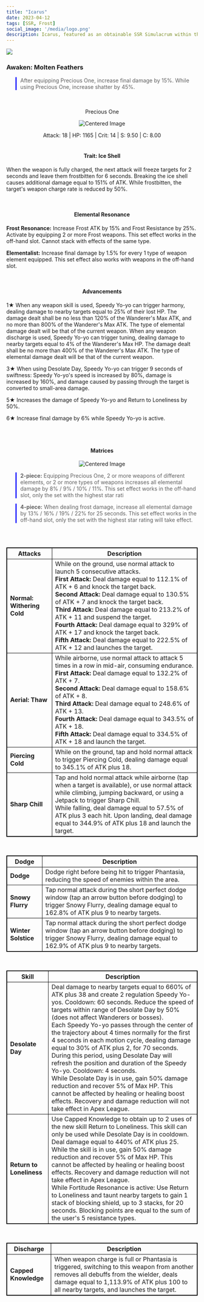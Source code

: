 ```yaml
---
title: "Icarus"
date: 2023-04-12
tags: [SSR, Frost]
social_image: '/media/logo.png'
description: Icarus, featured as an obtainable SSR Simulacrum within the simulacrum system, associated with the weapon Precious One.
---
```


![](https://i.postimg.cc/nc3TW9zx/Simulacrum-Icarus-Awaken.webp)

### Awaken: Molten Feathers
> After equipping Precious One, increase final damage by 15%. While using Precious One, increase shatter by 45%.
</br>
</br>

<center>Precious One</center>



<p align="center">
    <img src="https://i.postimg.cc/43Lc1pN7/Icon-Weapon-Precious-One.webp" alt="Centered Image">
</p>

<center>
Attack: 18 | HP: 1165 | Crit: 14 | S: 9.50 | C: 8.00
</center>


</br>

<h4 style="text-align: center;"> Trait: Ice Shell </h4>


When the weapon is fully charged, the next attack will freeze targets for 2 seconds and leave them frostbitten for 6 seconds. Breaking the ice shell causes additional damage equal to 151% of ATK. While frostbitten, the target's weapon charge rate is reduced by 50%.

</br>

<h4 style="text-align: center;"> Elemental Resonance </h4> 

**Frost Resonance:** Increase Frost ATK by 15% and Frost Resistance by 25%. Activate by equipping 2 or more Frost weapons. This set effect works in the off-hand slot. Cannot stack with effects of the same type.

**Elementalist:** Increase final damage by 1.5% for every 1 type of weapon element equipped. This set effect also works with weapons in the off-hand slot.

</br>

<h4 style="text-align: center;"> Advancements </h4>

1★ When any weapon skill is used, Speedy Yo-yo can trigger harmony, dealing damage to nearby targets equal to 25% of their lost HP. The damage dealt shall be no less than 120% of the Wanderer's Max ATK, and no more than 800% of the Wanderer's Max ATK. The type of elemental damage dealt will be that of the current weapon. When any weapon discharge is used, Speedy Yo-yo can trigger tuning, dealing damage to nearby targets equal to 4% of the Wanderer's Max HP. The damage dealt shall be no more than 400% of the Wanderer's Max ATK. The type of elemental damage dealt will be that of the current weapon.


3★ When using Desolate Day, Speedy Yo-yo can trigger 9 seconds of swiftness: Speedy Yo-yo's speed is increased by 80%, damage is increased by 160%, and damage caused by passing through the target is converted to small-area damage.


5★ Increases the damage of Speedy Yo-yo and Return to Loneliness by 50%.

6★ Increase final damage by 6% while Speedy Yo-yo is active.

</br>
</br>

<h4 style="text-align: center;"> Matrices </h4>

<p align="center">
    <img src="https://telegra.ph/file/5e674f3c026a413a49344.png" alt="Centered Image">
</p>

> **2-piece:** Equipping Precious One, 2 or more weapons of different elements, or 2 or more types of weapons increases all elemental damage by 8% / 9% / 10% / 11%. This set effect works in the off-hand slot, only the set with the highest star rati

> **4-piece:** When dealing frost damage, increase all elemental damage by 13% / 16% / 19% / 22% for 25 seconds. This set effect works in the off-hand slot, only the set with the highest star rating will take effect.


</br>
</br>

<style>
table {
    border-collapse: collapse;
}
table, th, td {
   border: 1.5px solid black;
}
blockquote {
    border-left: solid blue;
    padding-left: 10px;
}
</style>


| Attacks | Description |
| --- | --- |
| **Normal: Withering Cold** | While on the ground, use normal attack to launch 5 consecutive attacks. </br> **First Attack:** Deal damage equal to 112.1% of ATK + 6 and knock the target back. </br> **Second Attack:** Deal damage equal to 130.5% of ATK + 7 and knock the target back. </br> **Third Attack:** Deal damage equal to 213.2% of ATK + 11 and suspend the target. </br> **Fourth Attack:** Deal damage equal to 329% of ATK + 17 and knock the target back. </br> **Fifth Attack:** Deal damage equal to 222.5% of ATK + 12 and launches the target.
| **Aerial: Thaw** | While airborne, use normal attack to attack 5 times in a row in mid-air, consuming endurance. </br> **First Attack:** Deal damage equal to 132.2% of ATK + 7. </br> **Second Attack:** Deal damage equal to 158.6% of ATK + 8. </br> **Third Attack:** Deal damage equal to 248.6% of ATK + 13. </br> **Fourth Attack:** Deal damage equal to 343.5% of ATK + 18. </br> **Fifth Attack:** Deal damage equal to 334.5% of ATK + 18 and launch the target.
| **Piercing Cold** | While on the ground, tap and hold normal attack to trigger Piercing Cold, dealing damage equal to 345.1% of ATK plus 18.
| **Sharp Chill** | Tap and hold normal attack while airborne (tap when a target is available), or use normal attack while climbing, jumping backward, or using a Jetpack to trigger Sharp Chill.<br>While falling, deal damage equal to 57.5% of ATK plus 3 each hit. Upon landing, deal damage equal to 344.9% of ATK plus 18 and launch the target.


</br>

| Dodge | Description |
| --- | --- |
| **Dodge** | Dodge right before being hit to trigger Phantasia, reducing the speed of enemies within the area.
| **Snowy Flurry** | Tap normal attack during the short perfect dodge window (tap an arrow button before dodging) to trigger Snowy Flurry, dealing damage equal to 162.8% of ATK plus 9 to nearby targets.
| **Winter Solstice** | Tap normal attack during the short perfect dodge window (tap an arrow button before dodging) to trigger Snowy Flurry, dealing damage equal to 162.9% of ATK plus 9 to nearby targets.

</br>




| Skill | Description |
| --- | --- |
| **Desolate Day** | Deal damage to nearby targets equal to 660% of ATK plus 38 and create 2 regulation Speedy Yo-yos. Cooldown: 60 seconds. Reduce the speed of targets within range of Desolate Day by 50% (does not affect Wanderers or bosses).<br>Each Speedy Yo-yo passes through the center of the trajectory about 4 times normally for the first 4 seconds in each motion cycle, dealing damage equal to 30% of ATK plus 2, for 70 seconds. During this period, using Desolate Day will refresh the position and duration of the Speedy Yo-yo. Cooldown: 4 seconds.<br>While Desolate Day is in use, gain 50% damage reduction and recover 5% of Max HP. This cannot be affected by healing or healing boost effects. Recovery and damage reduction will not take effect in Apex League.
| **Return to Loneliness** | Use Capped Knowledge to obtain up to 2 uses of the new skill Return to Loneliness. This skill can only be used while Desolate Day is in cooldown. Deal damage equal to 440% of ATK plus 25. While the skill is in use, gain 50% damage reduction and recover 5% of Max HP. This cannot be affected by healing or healing boost effects. Recovery and damage reduction will not take effect in Apex League.<br>While Fortitude Resonance is active: Use Return to Loneliness and taunt nearby targets to gain 1 stack of blocking shield, up to 3 stacks, for 20 seconds. Blocking points are equal to the sum of the user's 5 resistance types.

</br>



|Discharge| Description |
| --- | --- |
| **Capped Knowledge** | When weapon charge is full or Phantasia is triggered, switching to this weapon from another removes all debuffs from the wielder, deals damage equal to 1,113.9% of ATK plus 100 to all nearby targets, and launches the target.

